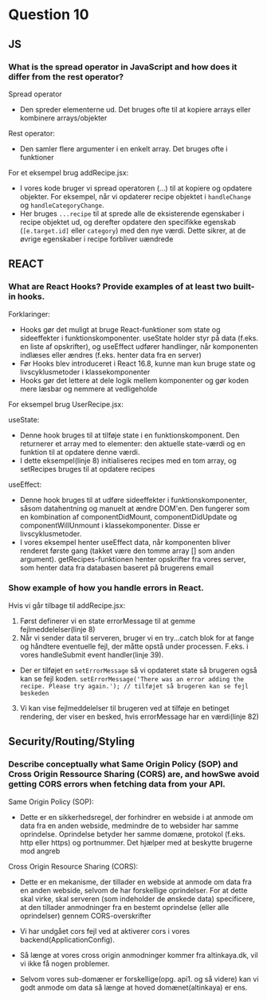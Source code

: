 # Question 10

## JS

### What is the spread operator in JavaScript and how does it differ from the rest operator?

Spread operator
* Den spreder elementerne ud. Det bruges ofte til at kopiere arrays eller kombinere arrays/objekter

Rest operator:
* Den samler flere argumenter i en enkelt array. Det bruges ofte i funktioner

For et eksempel brug addRecipe.jsx:
* I vores kode bruger vi spread operatoren (...) til at kopiere og opdatere objekter. For eksempel, når vi opdaterer recipe objektet i `handleChange` og `handleCategoryChange`.
* Her bruges `...recipe` til at sprede alle de eksisterende egenskaber i recipe objektet ud, og derefter opdatere den specifikke egenskab (`[e.target.id]` eller `category`) med den nye værdi. Dette sikrer, at de øvrige egenskaber i recipe forbliver uændrede

## REACT

### What are React Hooks? Provide examples of at least two built-in hooks.

Forklaringer:
* Hooks gør det muligt at bruge React-funktioner som state og sideeffekter i funktionskomponenter. useState holder styr på data (f.eks. en liste af opskrifter), og useEffect udfører handlinger, når komponenten indlæses eller ændres (f.eks. henter data fra en server)
* Før Hooks blev introduceret i React 16.8, kunne man kun bruge state og livscyklusmetoder i klassekomponenter
* Hooks gør det lettere at dele logik mellem komponenter og gør koden mere læsbar og nemmere at vedligeholde

For eksempel brug UserRecipe.jsx:

useState:
* Denne hook bruges til at tilføje state i en funktionskomponent. Den returnerer et array med to elementer: den aktuelle state-værdi og en funktion til at opdatere denne værdi.
* I dette eksempel(linje 8) initialiseres recipes med en tom array, og setRecipes bruges til at opdatere recipes

useEffect: 
* Denne hook bruges til at udføre sideeffekter i funktionskomponenter, såsom datahentning og manuelt at ændre DOM'en. Den fungerer som en kombination af componentDidMount, componentDidUpdate og componentWillUnmount i klassekomponenter. Disse er livscyklusmetoder.
* I vores eksempel henter useEffect data, når komponenten bliver renderet første gang (takket være den tomme array [] som anden argument). getRecipes-funktionen henter opskrifter fra vores server, som henter data fra databasen baseret på brugerens email

### Show example of how you handle errors in React.

Hvis vi går tilbage til addRecipe.jsx:

1. Først definerer vi en state errorMessage til at gemme fejlmeddelelser(linje 8)
2.  Når vi sender data til serveren, bruger vi en try...catch blok for at fange og håndtere eventuelle fejl, der måtte opstå under processen. F.eks. i vores handleSubmit event handler(linje 39).
  * Der er tilføjet en `setErrorMessage` så vi opdateret state så brugeren også kan se fejl koden. `setErrorMessage('There was an error adding the recipe. Please try again.'); // tilføjet så brugeren kan se fejl beskeden`
3. Vi kan vise fejlmeddelelser til brugeren ved at tilføje en betinget rendering, der viser en besked, hvis errorMessage har en værdi(linje 82)

## Security/Routing/Styling
### Describe conceptually what Same Origin Policy (SOP) and Cross Origin Ressource Sharing (CORS) are, and howSwe avoid getting CORS errors when fetching data from your API.

Same Origin Policy (SOP):
* Dette er en sikkerhedsregel, der forhindrer en webside i at anmode om data fra en anden webside, medmindre de to websider har samme oprindelse. Oprindelse betyder her samme domæne, protokol (f.eks. http eller https) og portnummer. Det hjælper med at beskytte brugerne mod angreb

Cross Origin Resource Sharing (CORS):
* Dette er en mekanisme, der tillader en webside at anmode om data fra en anden webside, selvom de har forskellige oprindelser. For at dette skal virke, skal serveren (som indeholder de ønskede data) specificere, at den tillader anmodninger fra en bestemt oprindelse (eller alle oprindelser) gennem CORS-overskrifter

* Vi har undgået cors fejl ved at aktiverer cors i vores backend(ApplicationConfig).
* Så længe at vores cross origin anmodninger kommer fra altinkaya.dk, vil vi ikke få nogen problemer.
* Selvom vores sub-domæner er forskellige(opg. api1. og så videre) kan vi godt anmode om data så længe at hoved domænet(altinkaya) er ens.
